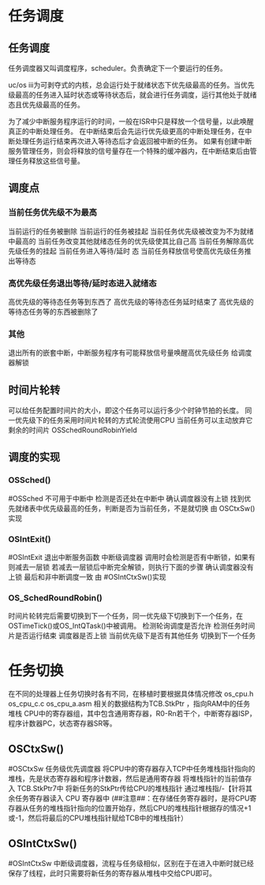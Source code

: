 # 任务调度
## 任务调度
	
任务调度器又叫调度程序，scheduler。负责确定下一个要运行的任务。

uc/os iii为可剥夺式的内核，总会运行处于就绪状态下优先级最高的任务。当优先级最高的任务进入延时状态或等待状态后，就会进行任务调度，运行其他处于就绪态且优先级最高的任务。

为了减少中断服务程序运行的时间，一般在ISR中只是释放一个信号量，以此唤醒真正的中断处理任务。 在中断结束后会先运行优先级更高的中断处理任务，在中断处理任务运行结束再次进入等待态后才会返回被中断的任务。
如果有创建中断服务管理任务，则会将释放的信号量存在一个特殊的缓冲器内，在中断结束后由管理任务释放这些信号量。

## 调度点
### 当前任务优先级不为最高
当前运行的任务被删除
当前运行的任务被挂起
当前任务优先级被改变为不为就绪中最高的
当前任务改变其他就绪态任务的优先级使其比自己高
当前任务解除高优先级任务的挂起
当前任务进入等待/延时 态
当前任务释放信号使高优先级任务推出等待态
### 高优先级任务退出等待/延时态进入就绪态
高优先级的等待态任务等到东西了
高优先级的等待态任务延时结束了
高优先级的等待态任务等的东西被删除了
### 其他
退出所有的嵌套中断，中断服务程序有可能释放信号量唤醒高优先级任务
给调度器解锁




## 时间片轮转
可以给任务配置时间片的大小，即这个任务可以运行多少个时钟节拍的长度。
同一优先级下的任务采用时间片轮转的方式轮流使用CPU
当前任务可以主动放弃它剩余的时间片 OSSchedRoundRobinYield


## 调度的实现
### OSSched()
#OSSched
不可用于中断中
检测是否还处在中断中
确认调度器没有上锁
找到优先就绪表中优先级最高的任务，判断是否为当前任务，不是就切换
由  OSCtxSw() 实现
### OSIntExit()
#OSIntExit 
退出中断服务函数
中断级调度器
调用时会检测是否有中断锁，如果有则减去一层锁
若减去一层锁后中断完全解锁，则执行下面的步骤
确认调度器没有上锁
最后和非中断调度一致
由 #OSIntCtxSw()实现
### OS_SchedRoundRobin()
时间片轮转完后需要切换到下一个任务，同一优先级下切换到下一个任务，在OSTimeTick()或OS_IntQTask()中被调用。
检测轮询调度是否允许
检测任务时间片是否运行结束
调度器是否上锁
当前优先级下是否有其他任务
切换到下一个任务






# 任务切换
在不同的处理器上任务切换时各有不同，在移植时要根据具体情况修改 os_cpu.h os_cpu_c.c os_cpu_a.asm 
相关的数据结构为TCB.StkPtr ，指向RAM中的任务堆栈
CPU中的寄存器组，其中包含通用寄存器，R0-Rn若干个，中断寄存器ISP，程序计数器PC，状态寄存器SR等。

## OSCtxSw()
#OSCtxSw 
任务级优先调度器
将CPU中的寄存器存入TCP中任务堆栈指针指向的堆栈，先是状态寄存器和程序计数器，然后是通用寄存器
将堆栈指针的当前值存入 TCB.StkPtr7中
将新任务的StkPtr传给CPU的堆栈指针
通过堆栈指/-【针将其余任务寄存器读入 CPU 寄存器中
(##注意##：在存储任务寄存器时，是将CPU寄存器从任务的堆栈指针指向的位置开始存，然后CPU的堆栈指针根据存的情况+1或-1，然后将最后的CPU堆栈指针赋给TCB中的堆栈指针）


## OSIntCtxSw()
#OSIntCtxSw 
中断级调度器，流程与任务级相似，区别在于在进入中断时就已经保存了线程，此时只需要将新任务的寄存器从堆栈中交给CPU即可。

